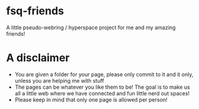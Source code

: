 # fsq-friends
A little pseudo-webring / hyperspace project for me and my amazing friends!

# A disclaimer
* You are given a folder for your page, please only commit to it and it only, unless you are helping me with stuff
* The pages can be whatever you like them to be! The goal is to make us all a little web where we have connected and fun little nerd out spaces!
* Please keep in mind that only one page is allowed per person!
